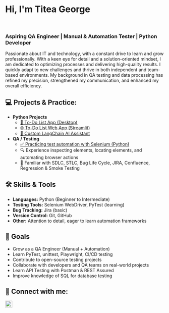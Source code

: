 <h1>Hi, I'm Titea George</h1> <br/><h3><a>Aspiring QA Engineer</a> | <a> Manual & Automation Tester</a> | <a> Python Developer</a></h3>
</h1><a>Passionate about IT and technology, with a constant drive to learn and grow professionally. With a keen eye for detail and a solution-oriented mindset, I am dedicated to optimizing processes and delivering high-quality results. I quickly adapt to new challenges and thrive in both independent and team-based environments. My background in QA testing and data processing has refined my precision, strengthened my communication, and enhanced my overall efficiency.</a></h1>

<h2>💻 Projects & Practice:</h2>

- <b>Python Projects</b>
  - [📝 To-Do List App (Desktop)](https://github.com/TiteaG/newtodolist)
  - [🌐 To-Do List Web App (Streamlit)](https://github.com/TiteaG/todo-webapp)
  - [🤖 Custom LangChain AI Assistant]()
- <b>QA / Testing</b>
  - [✅ Practicing test automation with Selenium (Python)]()
  - 🔍 Experience inspecting elements, locating elements, and automating browser actions
  - 🐞 Familiar with SDLC, STLC, Bug Life Cycle, JIRA, Confluence, Regression & Smoke Testing


<h2>🛠️ Skills & Tools</h2>

- <b>Languages:</b> Python (Beginner to Intermediate)
- <b>Testing Tools:</b> Selenium WebDriver, PyTest (learning)
- <b>Bug Tracking:</b> Jira (basic)
- <b>Version Control:</b> Git, GitHub
- <b>Other:</b> Attention to detail, eager to learn automation frameworks

<h2>📌 Goals</h2>

- Grow as a QA Engineer (Manual + Automation)
- Learn PyTest, unittest, Playwright, CI/CD testing
- Contribute to open-source testing projects
- Collaborate with developers and QA teams on real-world projects
- Learn API Testing with Postman & REST Assured
- Improve knowledge of SQL for database testing

<h2> 🤳 Connect with me:</h2>

[<img align="left" alt="JoshMadakor | LinkedIn" width="22px" src="https://cdn.jsdelivr.net/npm/simple-icons@v3/icons/linkedin.svg" />][linkedin]

[linkedin]: https://www.linkedin.com/in/titea-george-6b47941b8/
<!--
**TiteaG/TiteaG** is a ✨ _special_ ✨ repository because its `README.md` (this file) appears on your GitHub profile.

Here are some ideas to get you started:

- 🔭 I’m currently working on ...
- 🌱 I’m currently learning ...
- 👯 I’m looking to collaborate on ...
- 🤔 I’m looking for help with ...
- 💬 Ask me about ...
- 📫 How to reach me: ...
- 😄 Pronouns: ...
- ⚡ Fun fact: ...
-->
